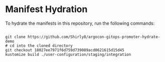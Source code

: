 
# Manifest Hydration

To hydrate the manifests in this repository, run the following commands:

```shell

git clone https://github.com/Shirly8/argocon-gitops-promoter-hydrate-demo
# cd into the cloned directory
git checkout 18027ee7971f6d759d739089acd0621615d15d45
kustomize build ./user-configuration/staging/integration
```